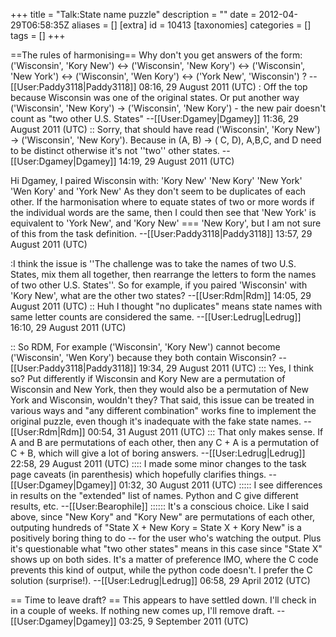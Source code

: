 +++
title = "Talk:State name puzzle"
description = ""
date = 2012-04-29T06:58:35Z
aliases = []
[extra]
id = 10413
[taxonomies]
categories = []
tags = []
+++

==The rules of harmonising==
Why don't you get answers of the form:
  ('Wisconsin', 'Kory New') 
    <-> ('Wisconsin', 'New Kory') 
    <-> ('Wisconsin', 'New York') 
    <-> ('Wisconsin', 'Wen Kory') 
    <-> ('York New', 'Wisconsin')
? --[[User:Paddy3118|Paddy3118]] 08:16, 29 August 2011 (UTC)
: Off the top because Wisconsin was one of the original states.  Or put another way ('Wisconsin', 'New Kory')  -> ('Wisconsin', 'New Kory') - the new pair doesn't count as "two other U.S. States" --[[User:Dgamey|Dgamey]] 11:36, 29 August 2011 (UTC)
:: Sorry, that should have read  ('Wisconsin', 'Kory New')  -> ('Wisconsin', 'New Kory').  Because in (A, B) -> ( C, D), A,B,C, and D need to be distinct otherwise it's not ''two'' other states. --[[User:Dgamey|Dgamey]] 14:19, 29 August 2011 (UTC)

Hi Dgamey, I paired Wisconsin with:
  'Kory New'
  'New Kory'
  'New York'
  'Wen Kory'
  and 'York New'
As they don't seem to be duplicates of each other. If the harmonisation where to equate states of two or more words if the individual words are the same, then I could then see that 'New York' is equivalent to 'York New', and 'Kory New' === 'New Kory', but I am not sure of this from the task definition. --[[User:Paddy3118|Paddy3118]] 13:57, 29 August 2011 (UTC)

:I think the issue is ''The challenge was to take the names of two U.S. States, mix them all together, then rearrange the letters to form the names of two other U.S. States''.  So for example, if you paired 'Wisconsin' with 'Kory New', what are the other two states?  --[[User:Rdm|Rdm]] 14:05, 29 August 2011 (UTC)
:: Huh I thought "no duplicates" means state names with same letter counts are considered the same. --[[User:Ledrug|Ledrug]] 16:10, 29 August 2011 (UTC)

:: So RDM, For example ('Wisconsin', 'Kory New') cannot become ('Wisconsin', 'Wen Kory') because they both contain Wisconsin? --[[User:Paddy3118|Paddy3118]] 19:34, 29 August 2011 (UTC)
::: Yes, I think so?  Put differently if Wisconsin and Kory New are a permutation of Wisconsin and New York, then they would also be a permutation of New York and Wisconsin, wouldn't they?  That said, this issue can be treated in various ways and "any different combination" works fine to implement the original puzzle, even though it's inadequate with the fake state names. --[[User:Rdm|Rdm]] 00:54, 31 August 2011 (UTC)
::: That only makes sense.  If A and B are permutations of each other, then any C + A is a permutation of C + B, which will give a lot of boring answers. --[[User:Ledrug|Ledrug]] 22:58, 29 August 2011 (UTC)
:::: I made some minor changes to the task page caveats (in parenthesis) which hopefully clarifies things. --[[User:Dgamey|Dgamey]] 01:32, 30 August 2011 (UTC)
::::: I see differences in results on the "extended" list of names. Python and C give different results, etc. --[[User:Bearophile]]
:::::: It's a conscious choice.  Like I said above, since "New Kory" and "Kory New" are permutations of each other, outputing hundreds of "State X + New Kory = State X + Kory New" is a positively boring thing to do -- for the user who's watching the output.  Plus it's questionable what "two other states" means in this case since "State X" shows up on both sides.  It's a matter of preference IMO, where the C code prevents this kind of output, while the python code doesn't.  I prefer the C solution (surprise!). --[[User:Ledrug|Ledrug]] 06:58, 29 April 2012 (UTC)

== Time to leave draft? ==
This appears to have settled down.  I'll check in in a couple of weeks. If nothing new comes up, I'll remove draft.  --[[User:Dgamey|Dgamey]] 03:25, 9 September 2011 (UTC)
